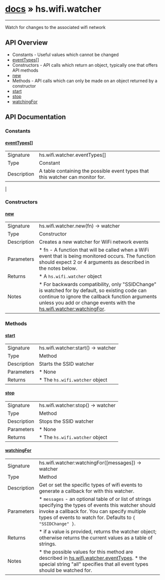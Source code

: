 # [docs](index.md) » hs.wifi.watcher
---

Watch for changes to the associated wifi network

## API Overview
* Constants - Useful values which cannot be changed
 * [eventTypes[]](#eventTypes[])
* Constructors - API calls which return an object, typically one that offers API methods
 * [new](#new)
* Methods - API calls which can only be made on an object returned by a constructor
 * [start](#start)
 * [stop](#stop)
 * [watchingFor](#watchingFor)

## API Documentation
### Constants

#### [eventTypes[]](#eventTypes[])
|             |                 |
| ------------|-----------------|
| Signature   | hs.wifi.watcher.eventTypes[]  |
| Type        | Constant |
| Description | A table containing the possible event types that this watcher can monitor for. |
 |

### Constructors

#### [new](#new)
|             |                 |
| ------------|-----------------|
| Signature   | hs.wifi.watcher.new(fn) -> watcher  |
| Type        | Constructor |
| Description | Creates a new watcher for WiFi network events |
| Parameters |  * fn - A function that will be called when a WiFi event that is being monitored occurs. The function should expect 2 or 4 arguments as described in the notes below. |
| Returns |  * A `hs.wifi.watcher` object |
| Notes |  * For backwards compatibility, only "SSIDChange" is watched for by default, so existing code can continue to ignore the callback function arguments unless you add or change events with the [hs.wifi.watcher:watchingFor](#watchingFor). |

### Methods

#### [start](#start)
|             |                 |
| ------------|-----------------|
| Signature   | hs.wifi.watcher:start() -> watcher  |
| Type        | Method |
| Description | Starts the SSID watcher |
| Parameters |  * None |
| Returns |  * The `hs.wifi.watcher` object |


#### [stop](#stop)
|             |                 |
| ------------|-----------------|
| Signature   | hs.wifi.watcher:stop() -> watcher  |
| Type        | Method |
| Description | Stops the SSID watcher |
| Parameters |  * None |
| Returns |  * The `hs.wifi.watcher` object |


#### [watchingFor](#watchingFor)
|             |                 |
| ------------|-----------------|
| Signature   | hs.wifi.watcher:watchingFor([messages]) -> watcher | current-value  |
| Type        | Method |
| Description | Get or set the specific types of wifi events to generate a callback for with this watcher. |
| Parameters |  * `messages` - an optional table of or list of strings specifying the types of events this watcher should invoke a callback for.  You can specify multiple types of events to watch for. Defaults to `{ "SSIDChange" }`. |
| Returns |  * if a value is provided, returns the watcher object; otherwise returns the current values as a table of strings. |
| Notes |  * the possible values for this method are described in [hs.wifi.watcher.eventTypes](#eventTypes). * the special string "all" specifies that all event types should be watched for. |
